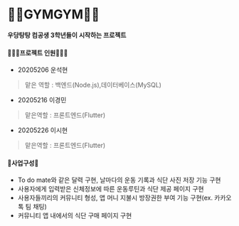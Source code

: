 # 👨‍⚕️GYMGYM👨‍⚕️
__우당탕탕 컴공생 3학년들이 시작하는 프로젝트__<br>

#### 🧑‍🤝‍🧑프로젝트 인원🧑‍🤝‍🧑
* 20205206 운석현
> 맡은 역할 : 백엔드(Node.js),데이터베이스(MySQL)
* 20205216 이경민
> 맡은역할 : 프론트엔드(Flutter)
* 20205226 이시현
> 맡은역할 : 프론트엔드(Flutter)

#### 📓사업구성📓
* To do mate와 같은 달력 구현, 날마다의 운동 기록과 식단 사진 저장 기능 구현</br>
* 사용자에게 입력받은 신체정보에 따른 운동루틴과 식단 제공 페이지 구현</br>
* 사용자들끼리의 커뮤니티 형성, 앱 머니 지불시 방장권한 부여 기능 구현(ex. 카카오톡 팀 채팅)</br>
* 커뮤니티 앱 내에서의 식단 구매 페이지 구현</br>
